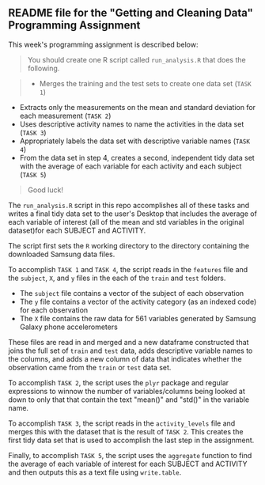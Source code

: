 ## README file for the "Getting and Cleaning Data" Programming Assignment


This week's programming assignment is described below:

> You should create one R script called `run_analysis.R` that does the following.

> *   Merges the training and the test sets to create one data set (`TASK 1`)
*	Extracts only the measurements on the mean and standard deviation for each measurement (`TASK 2`)
*	Uses descriptive activity names to name the activities in the data set (`TASK 3`)
*	Appropriately labels the data set with descriptive variable names (`TASK 4`)
*   From the data set in step 4, creates a second, independent tidy data set with the average of each variable for each activity and each subject (`TASK 5`)

> Good luck!

The `run_analysis.R` script in this repo accomplishes all of these tasks and writes a final tidy data set to the user's Desktop that includes the average of each variable of interest (all of the mean and std variables in the original dataset)for each SUBJECT and ACTIVITY.

The script first sets the `R` working directory to the directory containing the downloaded Samsung data files.

To accomplish `TASK 1` and `TASK 4`, the script reads in the `features` file and the `subject`, `X`, and `y` files in the each of the `train` and `test` folders.

* The `subject` file contains a vector of the subject of each observation
* The `y` file contains a vector of the activity category (as an indexed code) for each observation
* The `X` file contains the raw data for 561 variables generated by Samsung Galaxy phone accelerometers

These files are read in and merged and a new dataframe constructed that joins the full set of `train` and `test` data, adds descriptive variable names to the columns, and adds a new column of data that indicates whether the observation came from the `train` or `test` data set.

To accomplish `TASK 2`, the script uses the `plyr` package and regular expressions to winnow the number of variables/columns being looked at down to only that that contain the text "mean()" and "std()" in the variable name.

To accomplish `TASK 3`, the script reads in the `activity_levels` file and merges this with the dataset that is the result of `TASK 2`. This creates the first tidy data set that is used to accomplish the last step in the assignment.

Finally, to accomplish `TASK 5`, the script uses the `aggregate` function to find the average of each variable of interest for each SUBJECT and ACTIVITY and then outputs this as a text file using `write.table`.
